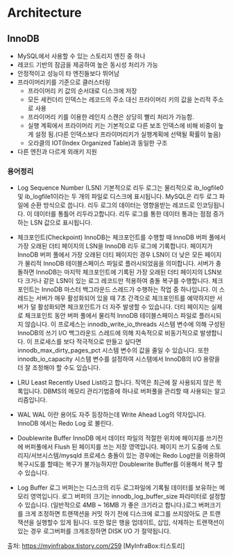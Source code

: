 # Architecture

## InnoDB 
- MySQL에서 사용할 수 있는 스토리지 엔진 중 하나
- 레코드 기반의 잠금을 제공하여 높은 동시성 처리가 가능
- 안정적이고 성능이 타 엔진들보다 뛰어남
- 프라이머리키를 기준으로 클러스터링
  - 프라이머리 키 값의 순서대로 디스크에 저장
  - 모든 세컨더리 인덱스는 레코드의 주소 대신 프라이머리 키의 값을 논리적 주소로 사용
  - 프라이머리 키를 이용한 레인지 스캔은 상당히 빨리 처리가 가능함.
  - 실행 계획에서 프라이머리 키는 기본적으로 다른 보조 인덱스에 비해 비중이 높게 설정 됨.(다른 인덱스보다 프라이머리키가 실행계획에 선택될 확률이 높음)
  - 오라클의 IOT(Index Organized Table)과 동일한 구조
- 다른 엔진과 다르게 외래키 지원

### 용어정리
- Log Sequence Number (LSN)
기본적으로 리두 로그는 물리적으로 ib_logfile0 및 ib_logfile1이라는 두 개의 파일로 디스크에 표시됩니다. MySQL은 리두 로그 파일에 순환 방식으로 씁니다. 리두 로그의 데이터는 영향을받는 레코드로 인코딩됩니다. 이 데이터를 통틀어 리두라고합니다. 리두 로그를 통한 데이터 통과는 점점 증가하는 LSN 값으로 표시됩니다.
 
- 체크포인트(Checkpoint)
InnoDB는 체크포인트를 수행할 때 InnoDB 버퍼 풀에서 가장 오래된 더티 페이지의 LSN을 InnoDB 리두 로그에 기록합니다. 페이지가 InnoDB 버퍼 풀에서 가장 오래된 더티 페이지인 경우 LSN이 더 낮은 모든 페이지가 물리적 InnoDB 테이블스페이스 파일로 플러시되었음을 의미합니다. 서버가 충돌하면 InnoDB는 마지막 체크포인트에 기록된 가장 오래된 더티 페이지의 LSN보다 크거나 같은 LSN이 있는 로그 레코드만 적용하여 충돌 복구를 수행합니다.
체크포인트는 InnoDB 마스터 백그라운드 스레드가 수행하는 작업 중 하나입니다. 이 스레드는 서버가 매우 활성화되어 있을 때 7초 간격으로 체크포인트를 예약하지만 서버가 덜 활성화되면 체크포인트가 더 자주 발생할 수 있습니다.
더티 페이지는 실제로 체크포인트 동안 버퍼 풀에서 물리적 InnoDB 테이블스페이스 파일로 플러시되지 않습니다. 이 프로세스는 innodb_write_io_threads 시스템 변수에 의해 구성된 InnoDB의 쓰기 I/O 백그라운드 스레드에 의해 지속적으로 비동기적으로 발생합니다. 이 프로세스를 보다 적극적으로 만들고 싶다면 innodb_max_dirty_pages_pct 시스템 변수의 값을 줄일 수 있습니다. 또한 innodb_io_capacity 시스템 변수를 설정하여 시스템에서 InnoDB의 I/O 용량을 더 잘 조정해야 할 수도 있습니다.
 
- LRU
Least Recently Used List라고 합니다. 직역은 최근에 잘 사용되지 않은 목록입니다. DBMS의 메모리 관리기법중에 하나로 버퍼풀을 관리할 때 사용되는 알고리즘입니다.
 
- WAL
WAL 이란 용어도 자주 등장하는데 Write Ahead Log의 약자입니다.  InnoDB 에서는 Redo Log 로 불린다.

- Doublewrite Buffer
InnoDB 에서 데이터 파일의 적절한 위치에 페이지를 쓰기전에 버퍼풀에서 Flush 된 페이지를 쓰는 저장 영역입니다. 페이지 쓰기 도중에 스토리지/서브시스템/mysqld 프로세스 충돌이 있는 경우에는 Redo Log만을 이용하여 복구시도를 할때는 복구가 불가능하지만 Doublewrite Buffer를 이용해서 복구 할수 있습니다.
 
- Log Buffer
로그 버퍼는는 디스크의 리두 로그파일에 기록될 데이터를 보유하는 메모리 영역입니다. 로그 버퍼의 크기는 innodb_log_buffer_size 파라미터로 설정할 수 있습니다. (일반적으로 4MB ~ 16MB 가 좋은 크기라고 합니다.)로그 버퍼크기를 크게 조정하면 트랜잭션을 커밋 하기 전에 디스크에 로그를 쓰지않아도 큰 트랜잭션을 실행할수 있게 됩니다. 또한 많은 행을 업데이트, 삽입, 삭제하는 트랜잭션이 있는 경우 로그버퍼를 크게조정하면 DISK I/O 가 절약됩니다.

출처: https://myinfrabox.tistory.com/259 [MyInfraBox:티스토리]